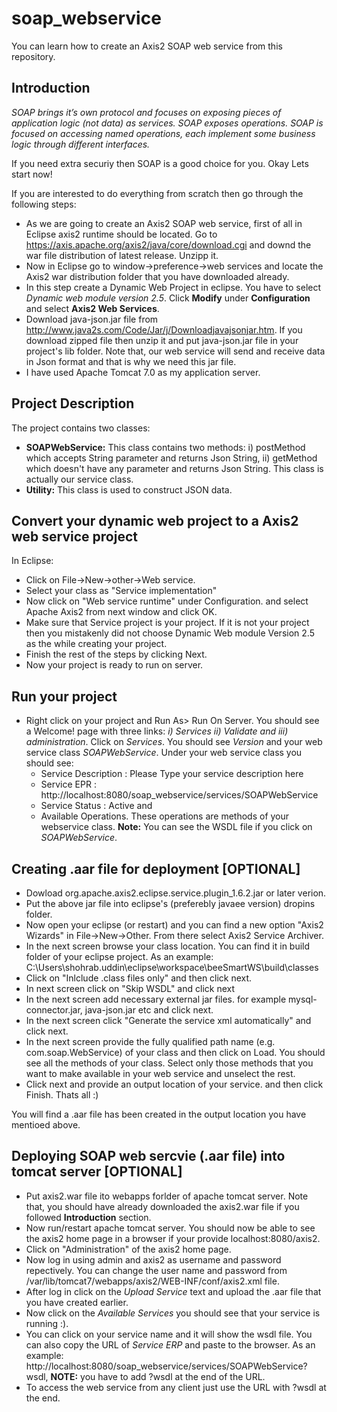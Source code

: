 # soap_webservice
You can learn how to create an Axis2 SOAP web service from this repository.

## Introduction

_SOAP brings it’s own protocol and focuses on exposing pieces of application logic (not data) as services. SOAP exposes operations. SOAP is focused on accessing named operations, each implement some business logic through different interfaces._

If you need extra securiy then SOAP is a good choice for you. Okay Lets start now!

If you are interested to do everything from scratch then go through the following steps:
* As we are going to create an Axis2 SOAP web service, first of all in Eclipse axis2 runtime should be located. Go to https://axis.apache.org/axis2/java/core/download.cgi and downd the war file distribution of latest release. Unzipp it.
* Now in Eclipse go to window->preference->web services and locate the Axis2 war distribution folder that you have downloaded already.
* In this step create a Dynamic Web Project in eclipse. You have to select _Dynamic web module version 2.5_. Click __Modify__ under __Configuration__ and select __Axis2 Web Services__. 
* Download java-json.jar file from http://www.java2s.com/Code/Jar/j/Downloadjavajsonjar.htm. If you download zipped file then unzip it and put java-json.jar file in your project's lib folder. Note that, our web service will send and receive data in Json format and that is why we need this jar file. 
* I have used Apache Tomcat 7.0 as my application server.

## Project Description

The project contains two classes:
* __SOAPWebService:__ This class contains two methods: i) postMethod which accepts String parameter and returns Json String, ii) getMethod which doesn't have any parameter and returns Json String. This class is actually our service class.
* __Utility:__ This class is used to construct JSON data.

## Convert your dynamic web project to a Axis2 web service project

In Eclipse:
* Click on File->New->other->Web service.
* Select your class as "Service implementation"
* Now click on "Web service runtime" under Configuration. and select Apache Axis2 from next window and click OK.
* Make sure that Service project is your project. If it is not your project then you mistakenly did not choose Dynamic Web module Version 2.5 as the while creating your project.
* Finish the rest of the steps by clicking Next.
* Now your project is ready to run on server.

## Run your project

* Right click on your project and Run As> Run On Server. You should see a Welcome! page with three links: _i) Services ii) Validate and iii) administration_. Click on _Services_. You should see _Version_ and your web service class _SOAPWebService_. Under your web service class you should see: 
  - Service Description : Please Type your service description here 
  - Service EPR : http://localhost:8080/soap_webservice/services/SOAPWebService
  - Service Status : Active and 
  - Available Operations. These operations are methods of your webservice class.
  __Note:__ You can see the WSDL file if you click on _SOAPWebService_. 

## Creating .aar file for deployment [OPTIONAL]

* Dowload org.apache.axis2.eclipse.service.plugin_1.6.2.jar or later verion.
* Put the above jar file into eclipse's (preferebly javaee version) dropins folder.
* Now open your eclipse (or restart) and you can find a new option "Axis2 Wizards" in File->New->Other. From there select Axis2 Service Archiver.
* In the next screen browse your class location. You can find it in build folder of your eclipse project. As an example: C:\Users\shohrab.uddin\eclipse\workspace\beeSmartWS\build\classes
* Click on "Inlclude .class files only" and then click next.
* In next screen click on "Skip WSDL" and click next
* In the next screen add necessary external jar files. for example mysql-connector.jar, java-json.jar etc and click next.
* In the next screen click "Generate the service xml automatically" and click next. 
* In the next screen provide the fully qualified path name (e.g. com.soap.WebService) of your class and then click on Load. You should see all the methods of your class. Select only those methods that you want to make available in your web service and unselect the rest.
* Click next and provide an output location of your service. and then click Finish. Thats all :)

You will find a .aar file has been created in the output location you have mentioed above.

## Deploying SOAP web sercvie (.aar file) into tomcat server [OPTIONAL]


* Put axis2.war file ito webapps forlder of apache tomcat server. Note that, you should have already downloaded the axis2.war file if you followed __Introduction__ section.
* Now run/restart apache tomcat server. You should now be able to see the axis2 home page in a browser if your provide localhost:8080/axis2.
* Click on "Administration" of the axis2 home page.
* Now log in using admin and axis2 as username and password repectively. You can change the user name and password from /var/lib/tomcat7/webapps/axis2/WEB-INF/conf/axis2.xml file.
* After log in click on the _Upload Service_ text and upload the .aar file that you have created earlier.
* Now click on the _Available Services_ you should see that your service is running :).
* You can click on your service name and it will show the wsdl file. You can also copy the URL of _Service ERP_ and paste to the browser. As an example: http://localhost:8080/soap_webservice/services/SOAPWebService?wsdl, __NOTE:__ you have to add ?wsdl at the end of the URL. 
* To access the web service from any client just use the URL with ?wsdl at the end. 

